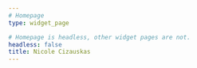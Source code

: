 ```yaml
---
# Homepage
type: widget_page

# Homepage is headless, other widget pages are not.
headless: false
title: Nicole Cizauskas
---
```

